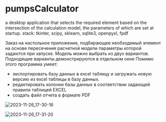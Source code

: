 # pumpsCalculator
a desktop application that selects the required element based on the intersection of the calculation model, the parameters of which are set at startup. stack: tkinter, scipy, sklearn, sqlite3, openpyxl, fpdf

Заказ на настольное приложение, подбирающее необходимый элемент на основе пересечения расчетной модели параметры которой задаются при запуске. Модель можно выбрать из двух вариантов. Подходящие варианты демонстрируются в отдельном окне
Помимо этого программа умеет:
- экспортировать базу данных в excel таблицу и загружать новую версию из excel таблицы в базу данных. 
- редактировать колонки базы данных в соответствии задающей правила таблицей EXCEL
- создать файл отчета в формате PDF


![2023-11-26_17-30-16](https://github.com/Honotoo/pumpsCalculator/assets/28814889/71d2530e-5051-4128-805f-6bfd33811864)



![2023-11-26_17-31-20](https://github.com/Honotoo/pumpsCalculator/assets/28814889/202ffa75-ef1c-4b06-861b-6771fa798b3d)
